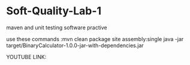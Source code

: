 # Soft-Quality-Lab-1
maven and unit testing software practive

use these commands :mvn clean package site assembly:single
                    java -jar target/BinaryCalculator-1.0.0-jar-with-dependencies.jar

YOUTUBE LINK:
